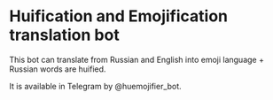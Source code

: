 # Huification and Emojification translation bot
This bot can translate from Russian and English into emoji language + Russian words are huified.

It is available in Telegram by @huemojifier_bot.
